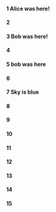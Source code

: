 #### 1 Alice was here!
#### 2
#### 3 Bob was here!
#### 4
#### 5 bob was here
#### 6
#### 7 Sky is blue
#### 8
#### 9
#### 10
#### 11
#### 12
#### 13
#### 14
#### 15
